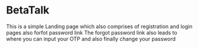 # BetaTalk
This is a simple Landing page which also comprises of registration and login pages also forfot password link
The forgot password link also leads to where you can input your OTP and also finally change your password

